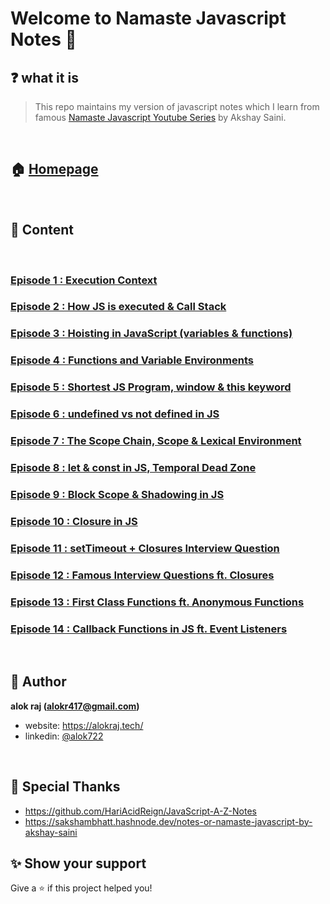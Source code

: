 # Welcome to Namaste Javascript Notes 🙏

## ❓ what it is

> This repo maintains my version of javascript notes which I learn from famous [Namaste Javascript Youtube Series](https://www.youtube.com/watch?v=pN6jk0uUrD8&list=PLlasXeu85E9cQ32gLCvAvr9vNaUccPVNP&index=1&ab_channel=AkshaySaini) by Akshay Saini.

<br>

## 🏠 [Homepage](URL)

<br>

## 📝 Content
<br>

### [Episode 1 : Execution Context](URL)

### [Episode 2 : How JS is executed & Call Stack](URL)

### [Episode 3 : Hoisting in JavaScript (variables & functions)](URL)

### [Episode 4 : Functions and Variable Environments](URL)

### [Episode 5 : Shortest JS Program, window & this keyword](URL)

### [Episode 6 : undefined vs not defined in JS](URL)

### [Episode 7 : The Scope Chain, Scope & Lexical Environment](URL)

### [Episode 8 : let & const in JS, Temporal Dead Zone](URL)

### [Episode 9 : Block Scope & Shadowing in JS](URL)

### [Episode 10 : Closure in JS](URL)

### [Episode 11 : setTimeout + Closures Interview Question](URL)

### [Episode 12 : Famous Interview Questions ft. Closures](URL)

### [Episode 13 : First Class Functions ft. Anonymous Functions](URL)

### [Episode 14 : Callback Functions in JS ft. Event Listeners](URL)

<br>

## 👤 Author

 **alok raj (alokr417@gmail.com)**

* website: https://alokraj.tech/
* linkedin: [@alok722](https://linkedin.com/in/alok722)

<br>

## 🙏 Special Thanks
* https://github.com/HariAcidReign/JavaScript-A-Z-Notes
* https://sakshambhatt.hashnode.dev/notes-or-namaste-javascript-by-akshay-saini

## ✨ Show your support

Give a ⭐️ if this project helped you!